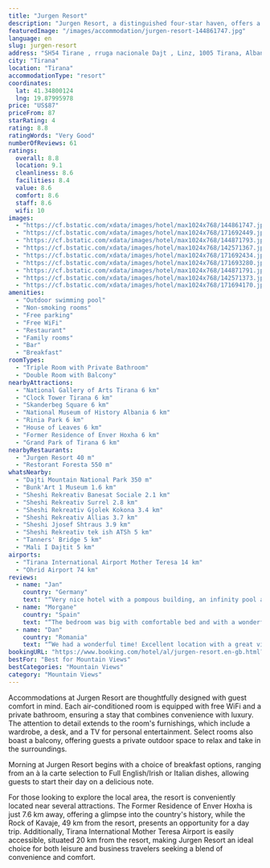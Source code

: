 ```yaml
---
title: "Jurgen Resort"
description: "Jurgen Resort, a distinguished four-star haven, offers a serene escape just 3 km away from the Dajti Ekspres Cable Car in Tirana."
featuredImage: "/images/accommodation/jurgen-resort-144861747.jpg"
language: en
slug: jurgen-resort
address: "SH54 Tirane , rruga nacionale Dajt , Linz, 1005 Tirana, Albania"
city: "Tirana"
location: "Tirana"
accommodationType: "resort"
coordinates:
  lat: 41.34800124
  lng: 19.87995978
price: "US$87"
priceFrom: 87
starRating: 4
rating: 8.8
ratingWords: "Very Good"
numberOfReviews: 61
ratings:
  overall: 8.8
  location: 9.1
  cleanliness: 8.6
  facilities: 8.4
  value: 8.6
  comfort: 8.6
  staff: 8.6
  wifi: 10
images:
  - "https://cf.bstatic.com/xdata/images/hotel/max1024x768/144861747.jpg?k=b714a77a9214e8c4dd0404fd190c3c1223892c8bd642e113e2bb2839b1ae58dd&o=&hp=1"
  - "https://cf.bstatic.com/xdata/images/hotel/max1024x768/171692449.jpg?k=c335ad408498e3f61ac3982da19eb92a701decbe935b4902ff7715214faf5602&o=&hp=1"
  - "https://cf.bstatic.com/xdata/images/hotel/max1024x768/144871793.jpg?k=6234c54c55d9f7805d180f63a53325eed0177431c8126bfe0de9b59943557199&o=&hp=1"
  - "https://cf.bstatic.com/xdata/images/hotel/max1024x768/142571367.jpg?k=5635b59acba488bb5093fadd0354f8ffc824257e28a0d0d40f473baf157146e7&o=&hp=1"
  - "https://cf.bstatic.com/xdata/images/hotel/max1024x768/171692434.jpg?k=435df8de94c0e4bedd6bbbf0c3423d3556602d72e8cff18508a19fa73f001cb9&o=&hp=1"
  - "https://cf.bstatic.com/xdata/images/hotel/max1024x768/171693280.jpg?k=8374cb2210f441cb92dac22ac1809ee9fc09bd47958160d3e77d46d7b25a9c8f&o=&hp=1"
  - "https://cf.bstatic.com/xdata/images/hotel/max1024x768/144871791.jpg?k=f6f737b84f85781ba826cd97a01e12e27c4da135d96d275464388bec48d572f4&o=&hp=1"
  - "https://cf.bstatic.com/xdata/images/hotel/max1024x768/142571373.jpg?k=76fb7a4fda13ae9103e1747e77543fd6c4d978f39a3f71ea0a2d05362eabbcf9&o=&hp=1"
  - "https://cf.bstatic.com/xdata/images/hotel/max1024x768/171694170.jpg?k=de18f160645e488c1d6210881bcdda97afa9f8c3432046f742779c15b3066a9d&o=&hp=1"
amenities:
  - "Outdoor swimming pool"
  - "Non-smoking rooms"
  - "Free parking"
  - "Free WiFi"
  - "Restaurant"
  - "Family rooms"
  - "Bar"
  - "Breakfast"
roomTypes:
  - "Triple Room with Private Bathroom"
  - "Double Room with Balcony"
nearbyAttractions:
  - "National Gallery of Arts Tirana 6 km"
  - "Clock Tower Tirana 6 km"
  - "Skanderbeg Square 6 km"
  - "National Museum of History Albania 6 km"
  - "Rinia Park 6 km"
  - "House of Leaves 6 km"
  - "Former Residence of Enver Hoxha 6 km"
  - "Grand Park of Tirana 6 km"
nearbyRestaurants:
  - "Jurgen Resort 40 m"
  - "Restorant Foresta 550 m"
whatsNearby:
  - "Dajti Mountain National Park 350 m"
  - "Bunk'Art 1 Museum 1.6 km"
  - "Sheshi Rekreativ Banesat Sociale 2.1 km"
  - "Sheshi Rekreativ Surrel 2.8 km"
  - "Sheshi Rekreativ Gjolek Kokona 3.4 km"
  - "Sheshi Rekreativ Allias 3.7 km"
  - "Sheshi Jjosef Shtraus 3.9 km"
  - "Sheshi Rekreativ tek ish ATSh 5 km"
  - "Tanners' Bridge 5 km"
  - "Mali I Dajtit 5 km"
airports:
  - "Tirana International Airport Mother Teresa 14 km"
  - "Ohrid Airport 74 km"
reviews:
  - name: "Jan"
    country: "Germany"
    text: "“Very nice hotel with a pompous building, an infinity pool and a fantastic view of the city. The rooms were modern and very clean. The owner Jurgen was very welcoming and showed us around.”"
  - name: "Morgane"
    country: "Spain"
    text: "“The bedroom was big with comfortable bed and with a wonderful view over the mountains and the swimming pool. The swimming pool was big, with a bar with an incredible view. There is a parking with lots of space. The breakfast was super nice (you...”"
  - name: "Dan"
    country: "Romania"
    text: "“We had a wonderful time! Excellent location with a great view of the pool and the city. Very good breakfast. Very friendly staff. Thank you!”"
bookingURL: "https://www.booking.com/hotel/al/jurgen-resort.en-gb.html?aid=8035640"
bestFor: "Best for Mountain Views"
bestCategories: "Mountain Views"
category: "Mountain Views"
---
```


Accommodations at Jurgen Resort are thoughtfully designed with guest comfort in mind. Each air-conditioned room is equipped with free WiFi and a private bathroom, ensuring a stay that combines convenience with luxury. The attention to detail extends to the room's furnishings, which include a wardrobe, a desk, and a TV for personal entertainment. Select rooms also boast a balcony, offering guests a private outdoor space to relax and take in the surroundings.

Morning at Jurgen Resort begins with a choice of breakfast options, ranging from an à la carte selection to Full English/Irish or Italian dishes, allowing guests to start their day on a delicious note.

For those looking to explore the local area, the resort is conveniently located near several attractions. The Former Residence of Enver Hoxha is just 7.6 km away, offering a glimpse into the country's history, while the Rock of Kavaje, 49 km from the resort, presents an opportunity for a day trip. Additionally, Tirana International Mother Teresa Airport is easily accessible, situated 20 km from the resort, making Jurgen Resort an ideal choice for both leisure and business travelers seeking a blend of convenience and comfort.